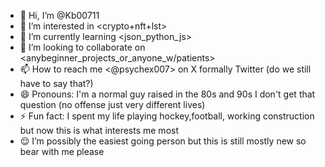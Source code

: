 - 👋 Hi, I’m @Kb00711
- 👀 I’m interested in <crypto+nft+lst>
- 🌱 I’m currently learning <json_python_js>
- 💞️ I’m looking to collaborate on <anybeginner_projects_or_anyone_w/patients>
- 📫 How to reach me <@psychex007> on X formally Twitter (do we still have to say that?)
- 😄 Pronouns: I'm a normal guy raised in the 80s and 90s I don't get that question (no offense just very different lives)
- ⚡ Fun fact: I spent my life playing hockey,football, working construction but now this is what interests me most 
- 😌 I’m possibly the easiest going person but this is still mostly new so bear with me please 
<!---
Kb00711/Kb00711 is a ✨ special ✨ repository because its `README.md` (this file) appears on your GitHub profile.
You can click the Preview link to take a look at your changes.
--->
